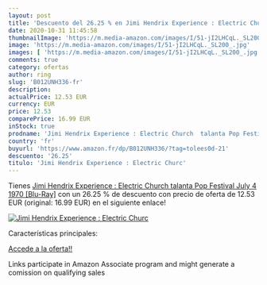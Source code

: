 ```yaml
---
layout: post
title: 'Descuento del 26.25 % en Jimi Hendrix Experience : Electric Churc'
date: 2020-10-31 11:45:58
thumbnailImage: 'https://m.media-amazon.com/images/I/51-jI2LHCqL._SL200_.jpg'
image: 'https://m.media-amazon.com/images/I/51-jI2LHCqL._SL200_.jpg'
images: [ 'https://m.media-amazon.com/images/I/51-jI2LHCqL._SL200_.jpg' ]
comments: true
category: ofertas
author: ring
slug: 'B012UNH336-fr'
description:
actualPrice: 12.53 EUR
currency: EUR
price: 12.53
comparePrice: 16.99 EUR
inStock: true
prodname: 'Jimi Hendrix Experience : Electric Church  talanta Pop Festival  July 4  1970  [Blu-Ray]'
country: 'fr'
buyurl: 'https://www.amazon.fr/dp/B012UNH336/?tag=tolees0d-21'
descuento: '26.25'
titulo: 'Jimi Hendrix Experience : Electric Churc'
---
```


Tienes [Jimi Hendrix Experience : Electric Church  talanta Pop Festival  July 4  1970  [Blu-Ray]](https://www.amazon.fr/dp/B012UNH336/?tag=tolees0d-21) con un 26.25 % de descuento con precio de oferta de 12.53 EUR (original: 16.99 EUR) en el siguiente enlace!

[![Jimi Hendrix Experience : Electric Churc](https://m.media-amazon.com/images/I/51-jI2LHCqL._SL200_.jpg)](https://www.amazon.fr/dp/B012UNH336/?tag=tolees0d-21)

Características principales:


[Accede a la oferta!!](https://www.amazon.fr/dp/B012UNH336/?tag=tolees0d-21)

Links participate in Amazon Associate program and might generate a comission on qualifying sales


